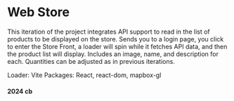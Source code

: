 # Web Store

This iteration of the project integrates API support to read in the list of products to be displayed on the store. Sends you to a login page, you click to enter the Store Front, a loader will spin while it fetches API data, and then the product list will display. Includes an image, name, and description for each. Quantities can be adjusted as in previous iterations.

Loader: Vite
Packages: React, react-dom, mapbox-gl

#### 2024 cb
